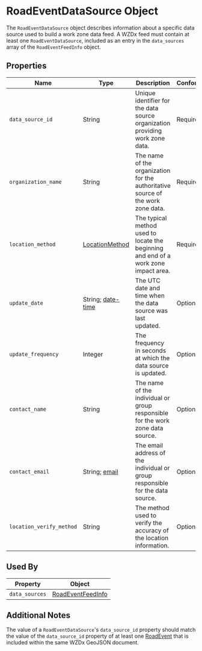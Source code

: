 # RoadEventDataSource Object
The `RoadEventDataSource` object describes information about a specific data source used to build a work zone data feed. A WZDx feed must contain at least one `RoadEventDataSource`, included as an entry in the `data_sources` array of the `RoadEventFeedInfo` object.

## Properties
Name | Type | Description | Conformance | Notes
--- | --- | --- | --- | ---
`data_source_id` | String | Unique identifier for the data source organization providing work zone data. | Required | Linked to a [RoadEvent](/spec-content/objects/RoadEvent.md) by the `RoadEvent`'s `data_source_id` property.
`organization_name` | String | The name of the organization for the authoritative source of the work zone data. | Required | Example: County DOT
`location_method` | [LocationMethod](/spec-content/enumerated-types/LocationMethod.md) | The typical method used to locate the beginning and end of a work zone impact area. | Required | 
`update_date` | String; [date-time](https://tools.ietf.org/html/draft-handrews-json-schema-validation-01#section-7.3.1) | The UTC date and time when the data source was last updated. | Optional | All date-time formats shall follow [RFC 3339 Section 5.6](https://tools.ietf.org/html/rfc3339#section-5.6). Example: `2016-11-03T19:37:00Z`
`update_frequency` | Integer | The frequency in seconds at which the data source is updated. | Optional |
`contact_name` | String | The name of the individual or group responsible for the work zone data source. | Optional | Example: `Jo Help`
`contact_email` | String; [email](https://tools.ietf.org/html/draft-handrews-json-schema-validation-01#section-7.3.2) | The email address of the individual or group responsible for the data source. | Optional |
`location_verify_method` | String | The method used to verify the accuracy of the location information. | Optional | Example: `Survey accurate GPS equipment accurate to 0.1 cm`

## Used By
Property | Object
--- | --- 
`data_sources` | [RoadEventFeedInfo](/spec-content/objects/RoadEventFeedInfo.md)

## Additional Notes
The value of a `RoadEventDataSource`'s `data_source_id` property should match the value of the `data_source_id` property of at least one [RoadEvent](/spec-content/objects/RoadEvent.md) that is included within the same WZDx GeoJSON document.
